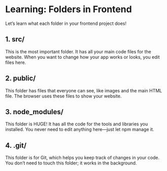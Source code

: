 # Learning: Folders in Frontend

Let’s learn what each folder in your frontend project does!

## 1. src/
This is the most important folder. It has all your main code files for the website. When you want to change how your app works or looks, you edit files here.

## 2. public/
This folder has files that everyone can see, like images and the main HTML file. The browser uses these files to show your website.

## 3. node_modules/
This folder is HUGE! It has all the code for the tools and libraries you installed. You never need to edit anything here—just let npm manage it.

## 4. .git/
This folder is for Git, which helps you keep track of changes in your code. You don’t need to touch this folder; it works in the background.

